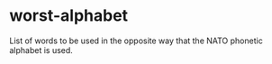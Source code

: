 # worst-alphabet
List of words to be used in the opposite way that the NATO phonetic alphabet is used.
